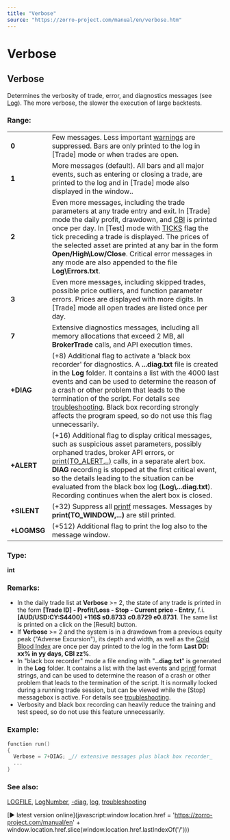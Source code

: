 ```yaml
---
title: "Verbose"
source: "https://zorro-project.com/manual/en/verbose.htm"
---
```


# Verbose

## Verbose

Determines the verbosity of trade, error, and diagnostics messages (see [Log](log.md)). The more verbose, the slower the execution of large backtests.

### Range:

<table border="0"><tbody><tr><td><strong>0</strong></td><td>Few messages. Less important <a href="errors.htm">warnings</a> are suppressed. Bars are only printed to the log in [<span class="tast">Trade</span>] mode or when trades are open.</td></tr><tr><td><strong>1</strong></td><td>More messages (default). All bars and all major events, such as entering or closing a trade, are printed to the log and in [<span class="tast">Trade</span>] mode also displayed in the window..</td></tr><tr><td><strong>2</strong></td><td>Even more messages, including the trade parameters at any trade entry and exit. In [<span class="tast">Trade</span>] mode the daily profit, drawdown, and <a href="ddscale.htm">CBI</a> is printed once per day. In [<span class="tast">Test</span>] mode with <a href="ticks.htm">TICKS</a> flag the tick preceding a trade is displayed. The prices of the selected asset are printed at any bar in the form <strong>Open/High\Low/Close</strong>. Critical error messages in any mode are also appended to the file <strong>Log\Errors.txt</strong>.</td></tr><tr><td><strong>3</strong></td><td>Even more messages, including skipped trades, possible price outliers, and function parameter errors. Prices are displayed with more digits. In [<span class="tast">Trade</span>] mode all open trades are listed once per day.</td></tr><tr><td><strong>7</strong></td><td>Extensive diagnostics messages, including all memory allocations that exceed 2 MB, all <strong>BrokerTrade</strong> calls, and API execution times.</td></tr><tr><td><strong>+DIAG</strong></td><td>(+8) Additional flag to activate a 'black box recorder' for diagnostics. A <strong>...diag.txt</strong> file is created in the <strong>Log</strong> folder. It contains a list with the 4000 last events and can be used to determine the reason of a crash or other problem that leads to the termination of the script. For details see <a href="errors.htm#diag">troubleshooting</a>. Black box recording strongly affects the program speed, so do not use this flag unnecessarily.</td></tr><tr><td><strong>+ALERT</strong></td><td>(+16) Additional flag to display critical messages, such as suspicious asset parameters, possibly orphaned trades, broker API errors, or <a href="printf.htm">print(TO_ALERT,..)</a> calls, in a separate alert box. <strong>DIAG</strong> recording is stopped at the first critical event, so the details leading to the situation can be evaluated from the black box log (<strong>Log\...diag.txt</strong>). Recording continues when the alert box is closed.</td></tr><tr><td><strong>+SILENT</strong></td><td>(+32) Suppress all <a href="printf.htm">printf</a> messages. Messages by <strong>print(TO_WINDOW,...)</strong> are still printed.</td></tr><tr><td><strong>+LOGMSG</strong></td><td>(+512) Additional flag to print the log also to the message window.</td></tr></tbody></table>

  

### Type:

**int**

### Remarks:

*   In the daily trade list at **Verbose** >= 2, the state of any trade is printed in the form **\[Trade ID\] - Profit/Loss - Stop - Current price - Entry**, f.i. **\[AUD/USD:CY:S4400\] +116$ s0.8733** **c0.8729 e0.8731**. The same list is printed on a click on the \[Result\] button.
*   If **Verbose** >= 2 and the system is in a drawdown from a previous equity peak ("Adverse Excursion"), its depth and width, as well as the [Cold Blood Index](ddscale.md) are once per day printed to the log in the form **Last DD: xx% in yy days, CBI zz%**.
*   In "black box recorder" mode a file ending with "**..diag.txt**" is generated in the **Log** folder. It contains a list with the last events and [printf](143_printf_print_msg.md) format strings, and can be used to determine the reason of a crash or other problem that leads to the termination of the script. It is normally locked during a running trade session, but can be viewed while the \[Stop\] messagebox is active. For details see [troubleshooting](errors.htm#diag).
*   Verbosity and black box recording can heavily reduce the training and test speed, so do not use this feature unnecessarily.

### Example:

```c
function run()
{
  Verbose = 7+DIAG; _// extensive messages plus black box recorder_ 
  ...
}
```

### See also:

[LOGFILE](018_TradeMode.md), [LogNumber](numtotalcycles.md), [\-diag](027_Command_Line_Options.md), [log](010_Log_Messages.md), [troubleshooting](errors.htm#diag)

[► latest version online](javascript:window.location.href = 'https://zorro-project.com/manual/en' + window.location.href.slice\(window.location.href.lastIndexOf\('/'\)\))